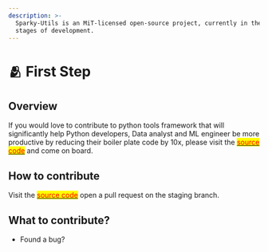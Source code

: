 ```yaml
---
description: >-
  Sparky-Utils is an MiT-licensed open-source project, currently in the early
  stages of development.
---
```


# 🫂 First Step

## Overview

If you would love to contribute to python tools framework that will significantly help Python developers, Data analyst and ML engineer be more productive by reducing their boiler plate code by 10x, please visit the [<mark style="color:red;">source code</mark>](https://github.com/Ayobami6/sparky\_utils) and come on board.&#x20;

## How to contribute

Visit the [<mark style="color:red;">source code</mark>](https://github.com/Ayobami6/sparky\_utils) open a pull request on the staging branch.



## What to contribute?

* Found a bug?&#x20;

